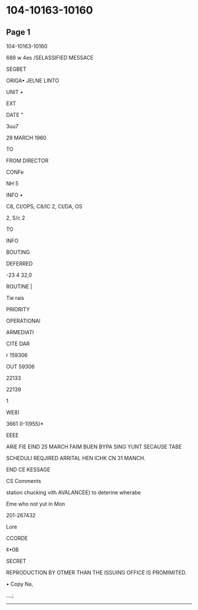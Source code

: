 # 104-10163-10160

## Page 1

104-10163-10160

689 w 4es /SELASSIFIED MESSACE

SEGBET

ORIGA• JELNE LINTO

UNIT •

EXT

DATE "

3uu7

29 MARCH 1960

TO

FROM DIRECTOR

CONFe

NH 5

INFO •

C8, CI/OPS, C8/IC 2, CI/DA, OS

2, S/c 2

TO

INFO

BOUTING

DEFERRED

-23 4 32,0

ROUTINE |

Tie rais

PRIORITY

OPERATIONAl

ARMEDIATI

CITE DAR

r 159306

OUT 59306

22133

22139

1

WE8)

3661 (I-1(955)*

EEEE

ARiE FIE EIND 25 MARCH FAIM BUEN BYPA SING YUNT SECAUSE TABE

SCHEDULI REQJIRED ARRITAL HEN ICHK CN 31 MANCH.

END CE KESSAGE

CS Comments

station chucking vith AVALANCEE) to deterine wherabe

Eme who not yut in Mon

201-267432

Lore

CCORDE

¢•0B

SECRET

REPRODUCTION BY OTMER THAN THE ISSUING OFFICE IS PROMIMITED.

• Copy Na,

....;

---

